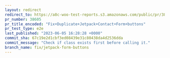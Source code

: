 ```yaml
---
layout: redirect
redirect_to: https://a8c-woo-test-reports.s3.amazonaws.com/public/pr/38605/e2e/index.html
pr_number: 38605
pr_title_encoded: "Fix+Duplicate+Jetpack+Contact+Form+buttons"
pr_test_type: e2e
last_published: "2023-06-05 16:28:28 +0000"
commit_sha: 67c19e2d1cbf3ed08439e31c80438da4d2536dda
commit_message: "Check if class exists first before calling it."
branch_name: fix/jetpack-form-buttons
---
```


